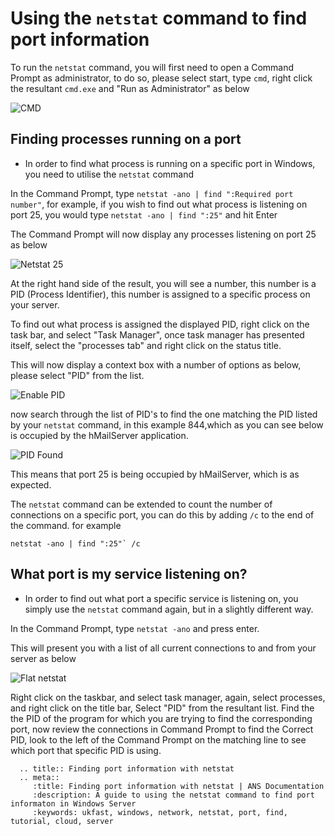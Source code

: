 # Using the `netstat` command to find port information

To run the `netstat` command, you will first need to open a Command Prompt as administrator, to do so, please select start, type `cmd`, right click the resultant `cmd.exe` and "Run as Administrator" as below

![CMD](Images/netstat/cmdprompt.PNG)
## Finding processes running on a port

* In order to find what process is running on a specific port in Windows, you need to utilise the `netstat` command

In the Command Prompt, type `netstat -ano | find ":Required port number"`, for example, if you wish to find out what process is listening on port 25, you would type `netstat -ano | find ":25"` and hit Enter

The Command Prompt will now display any processes listening on port 25 as below

![Netstat 25](Images/netstat/netstatspecificport.PNG)

At the right hand side of the result, you will see a number, this number is a PID (Process Identifier), this number is assigned to a specific process on your server.

To find out what process is assigned the displayed PID, right click on the task bar, and select "Task Manager", once task manager has presented itself, select the "processes tab" and right click on the status title.

This will now display a context box with a number of options as below, please select "PID" from the list.

![Enable PID](Images/netstat/enablepidviewtrimmed.png)

now search through the list of <nospell>PID's</nospell> to find the one matching the PID listed by your `netstat` command, in this example 844,which as you can see below is occupied by the hMailServer application.

![PID Found](Images/netstat/identifyportholdingpid.PNG)

This means that port 25 is being occupied by hMailServer, which is as expected.

The `netstat` command can be extended to count the number of connections on a specific port, you can do this by adding `/c` to the end of the command. for example

```console
netstat -ano | find ":25"` /c
```

## What port is my service listening on?

* In order to find out what port a specific service is listening on, you simply use the `netstat` command again, but in a slightly different way.

In the Command Prompt, type `netstat -ano` and press enter.

This will present you with a list of all current connections to and from your server as below

![Flat netstat](Images/netstat/netstatdisplay.PNG)

Right click on the taskbar, and select task manager, again, select processes, and right click on the title bar, Select "PID" from the resultant list.
Find the the PID of the program for which you are trying to find the corresponding port, now review the connections in Command Prompt to find the Correct PID, look to the left of the Command Prompt on the matching line to see which port that specific PID is using.

```eval_rst
  .. title:: Finding port information with netstat
  .. meta::
     :title: Finding port information with netstat | ANS Documentation
     :description: A guide to using the netstat command to find port informaton in Windows Server
     :keywords: ukfast, windows, network, netstat, port, find, tutorial, cloud, server
```
